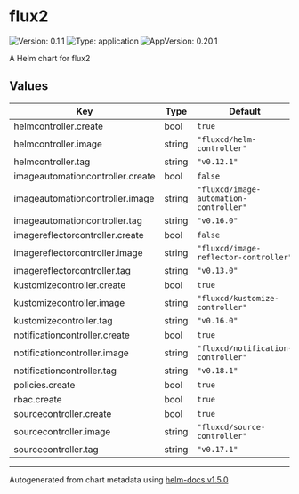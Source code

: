 # flux2

![Version: 0.1.1](https://img.shields.io/badge/Version-0.1.1-informational?style=flat-square) ![Type: application](https://img.shields.io/badge/Type-application-informational?style=flat-square) ![AppVersion: 0.20.1](https://img.shields.io/badge/AppVersion-0.20.1-informational?style=flat-square)

A Helm chart for flux2

## Values

| Key | Type | Default | Description |
|-----|------|---------|-------------|
| helmcontroller.create | bool | `true` |  |
| helmcontroller.image | string | `"fluxcd/helm-controller"` |  |
| helmcontroller.tag | string | `"v0.12.1"` |  |
| imageautomationcontroller.create | bool | `false` |  |
| imageautomationcontroller.image | string | `"fluxcd/image-automation-controller"` |  |
| imageautomationcontroller.tag | string | `"v0.16.0"` |  |
| imagereflectorcontroller.create | bool | `false` |  |
| imagereflectorcontroller.image | string | `"fluxcd/image-reflector-controller"` |  |
| imagereflectorcontroller.tag | string | `"v0.13.0"` |  |
| kustomizecontroller.create | bool | `true` |  |
| kustomizecontroller.image | string | `"fluxcd/kustomize-controller"` |  |
| kustomizecontroller.tag | string | `"v0.16.0"` |  |
| notificationcontroller.create | bool | `true` |  |
| notificationcontroller.image | string | `"fluxcd/notification-controller"` |  |
| notificationcontroller.tag | string | `"v0.18.1"` |  |
| policies.create | bool | `true` |  |
| rbac.create | bool | `true` |  |
| sourcecontroller.create | bool | `true` |  |
| sourcecontroller.image | string | `"fluxcd/source-controller"` |  |
| sourcecontroller.tag | string | `"v0.17.1"` |  |

----------------------------------------------
Autogenerated from chart metadata using [helm-docs v1.5.0](https://github.com/norwoodj/helm-docs/releases/v1.5.0)

